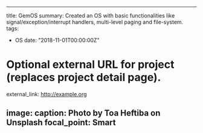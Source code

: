 
---
title: GemOS
summary: Created an OS with basic functionalities like signal/exception/interrupt handlers, multi-level paging and file-system.
tags:
- OS
date: "2018-11-01T00:00:00Z"

# Optional external URL for project (replaces project detail page).
external_link: http://example.org

image:
  caption: Photo by Toa Heftiba on Unsplash
  focal_point: Smart
---
